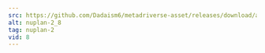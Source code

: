 ```yaml
---
src: https://github.com/Dadaism6/metadriverse-asset/releases/download/assetsv1.0.2/nuplan-2_8.mp4
alt: nuplan-2_8
tag: nuplan-2
vid: 8
---
```

